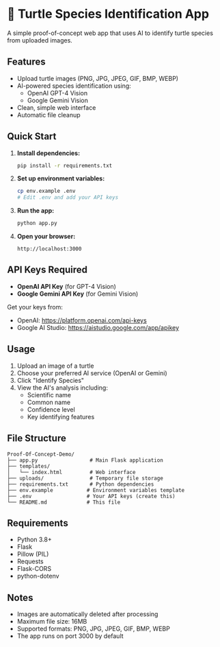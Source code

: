 # 🐢 Turtle Species Identification App

A simple proof-of-concept web app that uses AI to identify turtle species from uploaded images.

## Features

- Upload turtle images (PNG, JPG, JPEG, GIF, BMP, WEBP)
- AI-powered species identification using:
  - OpenAI GPT-4 Vision
  - Google Gemini Vision
- Clean, simple web interface
- Automatic file cleanup

## Quick Start

1. **Install dependencies:**
   ```bash
   pip install -r requirements.txt
   ```

2. **Set up environment variables:**
   ```bash
   cp env.example .env
   # Edit .env and add your API keys
   ```

3. **Run the app:**
   ```bash
   python app.py
   ```

4. **Open your browser:**
   ```
   http://localhost:3000
   ```

## API Keys Required

- **OpenAI API Key** (for GPT-4 Vision)
- **Google Gemini API Key** (for Gemini Vision)

Get your keys from:
- OpenAI: https://platform.openai.com/api-keys
- Google AI Studio: https://aistudio.google.com/app/apikey

## Usage

1. Upload an image of a turtle
2. Choose your preferred AI service (OpenAI or Gemini)
3. Click "Identify Species"
4. View the AI's analysis including:
   - Scientific name
   - Common name
   - Confidence level
   - Key identifying features

## File Structure

```
Proof-Of-Concept-Demo/
├── app.py                 # Main Flask application
├── templates/
│   └── index.html         # Web interface
├── uploads/               # Temporary file storage
├── requirements.txt       # Python dependencies
├── env.example           # Environment variables template
├── .env                  # Your API keys (create this)
└── README.md             # This file
```

## Requirements

- Python 3.8+
- Flask
- Pillow (PIL)
- Requests
- Flask-CORS
- python-dotenv

## Notes

- Images are automatically deleted after processing
- Maximum file size: 16MB
- Supported formats: PNG, JPG, JPEG, GIF, BMP, WEBP
- The app runs on port 3000 by default